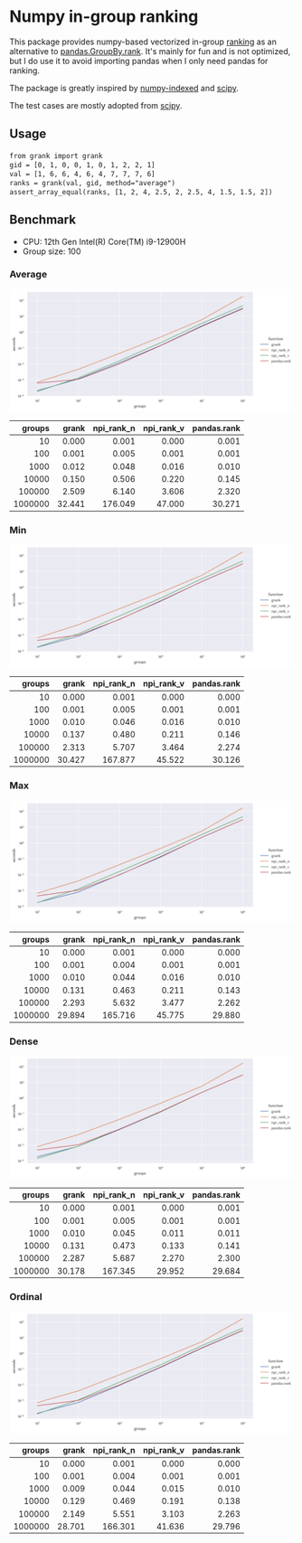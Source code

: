 # Numpy in-group ranking

This package provides numpy-based vectorized in-group
[ranking](https://en.wikipedia.org/wiki/Ranking) as an alternative to
[pandas.GroupBy.rank](https://pandas.pydata.org/docs/reference/api/pandas.core.groupby.DataFrameGroupBy.rank.html). It's
mainly for fun and is not optimized, but I do use it to avoid importing pandas
when I only need pandas for ranking.

The package is greatly inspired by
[numpy-indexed](https://github.com/EelcoHoogendoorn/Numpy_arraysetops_EP) and
[scipy](https://docs.scipy.org/doc/scipy/reference/generated/scipy.stats.rankdata.html).

The test cases are mostly adopted from
[scipy](https://github.com/scipy/scipy/blob/main/scipy/stats/tests/test_rank.py).

## Usage

```
from grank import grank
gid = [0, 1, 0, 0, 1, 0, 1, 2, 2, 1]
val = [1, 6, 6, 4, 6, 4, 7, 7, 7, 6]
ranks = grank(val, gid, method="average")
assert_array_equal(ranks, [1, 2, 4, 2.5, 2, 2.5, 4, 1.5, 1.5, 2])
```

## Benchmark

- CPU: 12th Gen Intel(R) Core(TM) i9-12900H
- Group size: 100

### Average

![Benchmark](assets/average.png)

|   groups |   grank |   npi_rank_n |   npi_rank_v |   pandas.rank |
|---------:|--------:|-------------:|-------------:|--------------:|
|       10 |   0.000 |        0.001 |        0.000 |         0.001 |
|      100 |   0.001 |        0.005 |        0.001 |         0.001 |
|     1000 |   0.012 |        0.048 |        0.016 |         0.010 |
|    10000 |   0.150 |        0.506 |        0.220 |         0.145 |
|   100000 |   2.509 |        6.140 |        3.606 |         2.320 |
|  1000000 |  32.441 |      176.049 |       47.000 |        30.271 |

### Min

![Benchmark](assets/min.png)

|   groups |   grank |   npi_rank_n |   npi_rank_v |   pandas.rank |
|---------:|--------:|-------------:|-------------:|--------------:|
|       10 |   0.000 |        0.001 |        0.000 |         0.000 |
|      100 |   0.001 |        0.005 |        0.001 |         0.001 |
|     1000 |   0.010 |        0.046 |        0.016 |         0.010 |
|    10000 |   0.137 |        0.480 |        0.211 |         0.146 |
|   100000 |   2.313 |        5.707 |        3.464 |         2.274 |
|  1000000 |  30.427 |      167.877 |       45.522 |        30.126 |

### Max

![Benchmark](assets/max.png)

|   groups |   grank |   npi_rank_n |   npi_rank_v |   pandas.rank |
|---------:|--------:|-------------:|-------------:|--------------:|
|       10 |   0.000 |        0.001 |        0.000 |         0.000 |
|      100 |   0.001 |        0.004 |        0.001 |         0.001 |
|     1000 |   0.010 |        0.044 |        0.016 |         0.010 |
|    10000 |   0.131 |        0.463 |        0.211 |         0.143 |
|   100000 |   2.293 |        5.632 |        3.477 |         2.262 |
|  1000000 |  29.894 |      165.716 |       45.775 |        29.880 |

### Dense

![Benchmark](assets/dense.png)

|   groups |   grank |   npi_rank_n |   npi_rank_v |   pandas.rank |
|---------:|--------:|-------------:|-------------:|--------------:|
|       10 |   0.000 |        0.001 |        0.000 |         0.001 |
|      100 |   0.001 |        0.005 |        0.001 |         0.001 |
|     1000 |   0.010 |        0.045 |        0.011 |         0.011 |
|    10000 |   0.131 |        0.473 |        0.133 |         0.141 |
|   100000 |   2.287 |        5.687 |        2.270 |         2.300 |
|  1000000 |  30.178 |      167.345 |       29.952 |        29.684 |

### Ordinal

![Benchmark](assets/ordinal.png)

|   groups |   grank |   npi_rank_n |   npi_rank_v |   pandas.rank |
|---------:|--------:|-------------:|-------------:|--------------:|
|       10 |   0.000 |        0.001 |        0.000 |         0.000 |
|      100 |   0.001 |        0.004 |        0.001 |         0.001 |
|     1000 |   0.009 |        0.044 |        0.015 |         0.010 |
|    10000 |   0.129 |        0.469 |        0.191 |         0.138 |
|   100000 |   2.149 |        5.551 |        3.103 |         2.263 |
|  1000000 |  28.701 |      166.301 |       41.636 |        29.796 |
